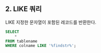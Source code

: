 ## 2. LIKE 쿼리
LIKE 지정한 문자열이 포함된 레코드를 반환한다.
~~~sql 
SELECT 
    *        
FROM tablename
WHERE colname LIKE '%findstr%';
~~~



